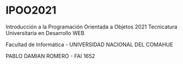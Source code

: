 # IPOO2021
Introducción a la Programación Orientada a Objetos 2021
Tecnicatura Universitaria en Desarrollo WEB

Facultad de Informática - UNIVERSIDAD NACIONAL DEL COMAHUE

PABLO DAMIAN ROMERO - FAI 1652
